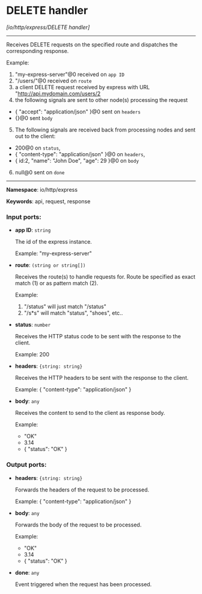 # DELETE handler

_[io/http/express/DELETE handler]_

---

Receives DELETE requests on the specified route and dispatches the corresponding response.

Example:
1. "my-express-server"@0 received on `app ID`
2. "/users/"@0 received on `route`
3. a client DELETE request received by express with URL "http://api.mydomain.com/users/2
4. the following signals are sent to other node(s) processing the request
- {
 "accept": "application/json"
}@0 sent on `headers`
- {}@0 sent `body`
5. The following signals are received back from processing nodes and sent out to the client:
- 200@0 on `status`,
- {
    "content-type": "application/json" 
  }@0 on `headers`,
-  { id:2, "name": "John Doe", "age": 29 }@0 on `body`
6. null@0 sent on `done`

---

__Namespace__: io/http/express

__Keywords__: api, request, response

### Input ports:

* __app ID__: ` string `

    The id of the express instance.
    
    Example: 
    "my-express-server"


* __route__: ` (string or string[]) `

    Receives the route(s) to handle requests for. Route be specified as exact match (1) or as pattern match (2).
    
    Example:
    1) "/status" will just match "/status"
    2) "/s*s" will match "status", "shoes", etc..


* __status__: ` number `

    Receives the HTTP status code to be sent with the response to the client.
    
    Example: 
    200


* __headers__: ` {string: string} `

    Receives the HTTP headers to be sent with the response to the client.
    
    Example: 
    {
      "content-type": "application/json"
    }


* __body__: ` any `

    Receives the content to send to the client as response body.
    
    Example:
    - "OK"
    - 3.14
    - { "status": "OK" }

### Output ports:

* __headers__: ` {string: string} `

    Forwards  the headers of the request to be processed.
    
    Example: 
    {
      "content-type": "application/json"
    }


* __body__: ` any `

    Forwards the body of the request to be processed.
    
    Example:
    - "OK"
    - 3.14
    - { "status": "OK" }


* __done__: ` any `

    Event triggered when the request has been processed.

